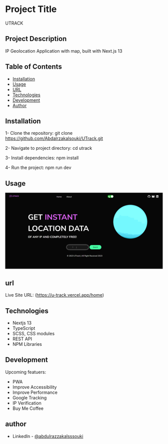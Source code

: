 # Project Title

UTRACK

## Project Description

IP Geolocation Application with map, built with Next.js 13

## Table of Contents

- [Installation](#installation)
- [Usage](#usage)
- [URL](#url)
- [Technologies](#technologies)
- [Development](#development)
- [Author](#author)

## Installation

1- Clone the repository:
git clone https://github.com/Abdalrzakalsouki/UTrack.git

2- Navigate to project directory:
cd utrack

3- Install dependencies:
npm install

4- Run the project:
npm run dev

## Usage

![UTrack](./public/UTrack.gif)

## url

Live Site URL: (https://u-track.vercel.app/home)

## Technologies

- Nextjs 13
- TypeScript
- SCSS, CSS modules
- REST API
- NPM Libraries

## Development

Upcoming featuers:

- PWA
- Improve Accessibility
- Improve Performance
- Google Tracking
- IP Verification
- Buy Me Coffee

## author

- LinkedIn - [@abdulrazzakalsssouki](https://www.linkedin.com/in/abdulrazzakalsssouki)

